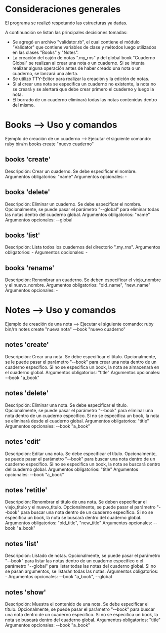 # Consideraciones generales

El programa se realizó respetando las estructuras ya dadas.

A continuación se listan las principales decisiones tomadas:

-   Se agregó un archivo "validator.rb", el cual contiene el módulo "Validator" que contiene variables de clase y métodos luego utilizados en las clases "Books" y "Notes".
-   La creación del cajón de notas ".my_rns" y del global book "Cuaderno Global" se realizan al crear una nota o un cuaderno. Si se intenta realizar alguna operación antes de haber creado una nota o un cuaderno, se lanzará una alerta.
-   Se utilizó TTY-Editor para realizar la creación y la edición de notas.
-   Si al crear una nota se especifica un cuaderno no existente, la nota no se creará y se alertará que debe crear primero el cuaderno y luego la nota.
-   El borrado de un cuaderno eliminará todas las notas contenidas dentro del mismo.

# Books --> Uso y comandos

Ejemplo de creación de un cuaderno --> Ejecutar el siguiente comando: ruby bin/rn books create "nuevo cuaderno"

## books 'create'

Descripción: Crear un cuaderno. Se debe especificar el nombre.
Argumentos obligatorios: "name"
Argumentos opcionales: -

## books 'delete'

Descripción: Eliminar un cuaderno. Se debe especificar el nombre. Opcionalmente, se puede pasar el parámetro "--global" para eliminar todas las notas dentro del cuaderno global.
Argumentos obligatorios: "name"
Argumentos opcionales: --global

## books 'list'

Descripción: Lista todos los cuadernos del directorio ".my_rns".
Argumentos obligatorios: -
Argumentos opcionales: -

## books 'rename'

Descripción: Renombrar un cuaderno. Se deben especificar el viejo_nombre y el nuevo_nombre.
Argumentos obligatorios: "old_name", "new_name"
Argumentos opcionales: -

# Notes --> Uso y comandos

Ejemplo de creación de una nota --> Ejecutar el siguiente comando: ruby bin/rn notes create "nueva nota" --book "nuevo cuaderno"

## notes 'create'

Descripción: Crear una nota. Se debe especificar el título. Opcionalmente, se le puede pasar el parámetro "--book" para crear una nota dentro de un cuaderno específico. Si no se especifica un book, la nota se almacenará en el cuaderno global.
Argumentos obligatorios: "title"
Argumentos opcionales: --book "a_book"

## notes 'delete'

Descripción: Eliminar una nota. Se debe especificar el título. Opcionalmente, se puede pasar el parámetro "--book" para eliminar una nota dentro de un cuaderno específico. Si no se especifica un book, la nota se eliminará desde el cuaderno global.
Argumentos obligatorios: "title"
Argumentos opcionales: --book "a_book"

## notes 'edit'

Descripción: Editar una nota. Se debe especificar el título. Opcionalmente, se puede pasar el parámetro "--book" para buscar una nota dentro de un cuaderno específico. Si no se especifica un book, la nota se buscará dentro del cuaderno global.
Argumentos obligatorios: "title"
Argumentos opcionales: --book "a_book"

## notes 'retitle'

Descripción: Renombrar el título de una nota. Se deben especificar el viejo_titulo y el nuevo_titulo. Opcionalmente, se puede pasar el parámetro "--book" para buscar una nota dentro de un cuaderno específico. Si no se especifica un book, la nota se buscará dentro del cuaderno global.
Argumentos obligatorios: "old_title", "new_title"
Argumentos opcionales: --book "a_book"

## notes 'list'

Descripción: Listado de notas. Opcionalmente, se puede pasar el parámetro "--book" para listar las notas dentro de un cuaderno específico o el parámetro "--global" para listar todas las notas del cuaderno global. Si no se pasan argumentos, se listarán todas las notas.
Argumentos obligatorios: -
Argumentos opcionales: --book "a_book", --global

## notes 'show'

Descripción: Muestra el contenido de una nota. Se debe especificar el título. Opcionalmente, se puede pasar el parámetro "--book" para buscar una nota dentro de un cuaderno específico. Si no se especifica un book, la nota se buscará dentro del cuaderno global.
Argumentos obligatorios: "title"
Argumentos opcionales: --book "a_book"
